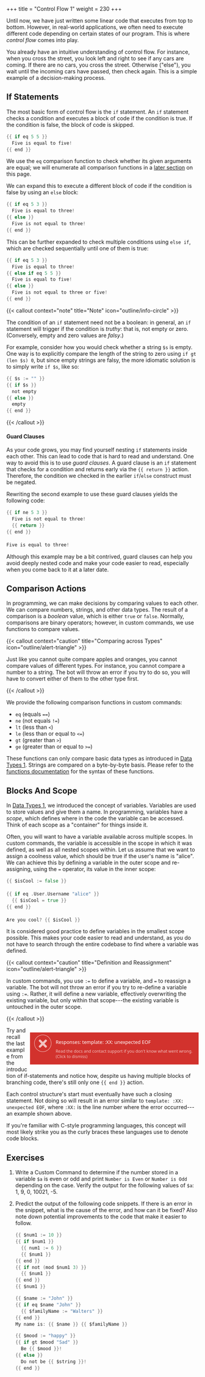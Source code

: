 +++
title = "Control Flow 1"
weight = 230
+++

Until now, we have just written some linear code that executes from top to bottom. However, in real-world applications,
we often need to execute different code depending on certain states of our program. This is where _control flow_ comes
into play.

You already have an intuitive understanding of control flow. For instance, when you cross the street, you look left and
right to see if any cars are coming. If there are no cars, you cross the street. Otherwise ("else"), you wait until the
incoming cars have passed, then check again. This is a simple example of a decision-making process.

## If Statements

The most basic form of control flow is the `if` statement. An `if` statement checks a condition and executes a block of
code if the condition is true. If the condition is false, the block of code is skipped.

```go
{{ if eq 5 5 }}
  Five is equal to five!
{{ end }}
```

We use the `eq` comparison function to check whether its given arguments are equal; we will enumerate all comparison
functions in a [later section](#comparison-actions) on this page.

We can expand this to execute a different block of code if the condition is false by using an `else` block:

```go
{{ if eq 5 3 }}
  Five is equal to three!
{{ else }}
  Five is not equal to three!
{{ end }}
```

This can be further expanded to check multiple conditions using `else if`, which are checked sequentially until one of
them is true:

```go
{{ if eq 5 3 }}
  Five is equal to three!
{{ else if eq 5 5 }}
  Five is equal to five!
{{ else }}
  Five is not equal to three or five!
{{ end }}
```

{{< callout context="note" title="Note" icon="outline/info-circle" >}}

The condition of an `if` statement need not be a boolean: in general, an `if` statement will trigger if the condition is
_truthy_: that is, not empty or zero. (Conversely, empty and zero values are _falsy_.)

For example, consider how you would check whether a string `$s` is empty. One way is to explicitly compare the length of
the string to zero using `if gt (len $s) 0`, but since empty strings are falsy, the more idiomatic solution is to simply
write `if $s`, like so:

```go
{{ $s := "" }}
{{ if $s }}
  not empty
{{ else }}
  empty
{{ end }}
```

{{< /callout >}}

#### Guard Clauses

As your code grows, you may find yourself nesting `if` statements inside each other. This can lead to code that is hard
to read and understand. One way to avoid this is to use _guard clauses_. A guard clause is an `if` statement that checks
for a condition and returns early via the `{{ return }}` action. Therefore, the condition we checked in the earlier
`if`/`else` construct must be negated.

Rewriting the second example to use these guard clauses yields the following code:

```go
{{ if ne 5 3 }}
  Five is not equal to three!
  {{ return }}
{{ end }}

Five is equal to three!
```

Although this example may be a bit contrived, guard clauses can help you avoid deeply nested code and make your code
easier to read, especially when you come back to it at a later date.

## Comparison Actions

In programming, we can make decisions by comparing values to each other. We can compare numbers, strings, and other data
types. The result of a comparison is a _boolean_ value, which is either `true` or `false`. Normally, comparisons are
binary operators; however, in custom commands, we use functions to compare values.

{{< callout context="caution" title="Comparing across Types" icon="outline/alert-triangle" >}}

Just like you cannot quite compare apples and oranges, you cannot compare values of different types. For instance, you
cannot compare a number to a string. The bot will throw an error if you try to do so, you will have to convert either of
them to the other type first.

{{< /callout >}}

We provide the following comparison functions in custom commands:

- `eq` (equals `==`)
- `ne` (not equals `!=`)
- `lt` (less than `<`)
- `le` (less than or equal to `<=`)
- `gt` (greater than `>`)
- `ge` (greater than or equal to `>=`)

These functions can only compare basic data types as introduced in [Data Types 1](/learn/beginner/datatypes-1). Strings
are compared on a byte-by-byte basis. Please refer to the [functions documentation](/docs/reference/templates/functions)
for the syntax of these functions.

## Blocks And Scope

In [Data Types 1](/learn/beginner/datatypes-1), we introduced the concept of variables. Variables are used to store
values and give them a name. In programming, variables have a _scope_, which defines where in the code the variable can
be accessed. Think of each scope as a "container" for things inside it.

Often, you will want to have a variable available across multiple scopes. In custom commands, the variable is accessible
in the scope in which it was defined, as well as all nested scopes within. Let us assume that we want to assign a
coolness value, which should be true if the user's name is "alice". We can achieve this by defining a variable in
the outer scope and re-assigning, using the `=` operator, its value in the inner scope:

```go
{{ $isCool := false }}

{{ if eq .User.Username "alice" }}
  {{ $isCool = true }}
{{ end }}

Are you cool? {{ $isCool }}
```

It is considered good practice to define variables in the smallest scope possible. This makes your code easier to read
and understand, as you do not have to search through the entire codebase to find where a variable was defined.

{{< callout context="caution" title="Definition and Reassignment" icon="outline/alert-triangle" >}}

In custom commands, you use `:=` to define a variable, and `=` to reassign a variable. The bot will not throw an error
if you try to re-define a variable using `:=`. Rather, it will define a new variable, effectively overwriting the
existing variable, but only within that scope---the existing variable is untouched in the outer scope.

{{< /callout >}}

<div style="float: right; margin-left: 7px;">

![Responses: template: :XX: unexpected EOF](unexpected-eof.png)

</div>

Try and recall the last example from the introduction of if-statements and notice how, despite us having multiple blocks
of branching code, there's still only one `{{ end }}` action.

Each control structure's start must eventually have such a closing statement. Not doing so will result in an error
similar to `template: :XX: unexpected EOF`, where `:XX:` is the line number where the error occurred---an example shown
above.

If you're familiar with C-style programming languages, this concept will most likely strike you as the curly braces
these languages use to denote code blocks.

## Exercises

1. Write a Custom Command to determine if the number stored in a variable `$a` is even or odd and print `Number is Even`
   or `Number is Odd` depending on the case. Verify the output for the following values of `$a`: 1, 9, 0, 10021, -5.

2. Predict the output of the following code snippets. If there is an error in the snippet, what is the cause of the
   error, and how can it be fixed? Also note down potential improvements to the code that make it easier to follow.

   ```go
   {{ $num1 := 10 }}
   {{ if $num1 }}
     {{ num1 := 6 }}
     {{ $num1 }}
   {{ end }}
   {{ if not (mod $num1 3) }}
     {{ $num1 }}
   {{ end }}
   {{ $num1 }}
   ```

   ```go
   {{ $name := "John" }}
   {{ if eq $name "John" }}
     {{ $familyName := "Walters" }}
   {{ end }}
   My name is: {{ $name }} {{ $familyName }}
   ```

   ```go
   {{ $mood := "happy" }}
   {{ if gt $mood "Sad" }}
     Be {{ $mood }}!
   {{ else }}
     Do not be {{ $string }}!
   {{ end }}
   ```
